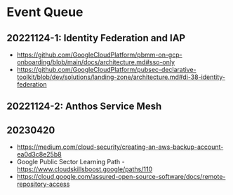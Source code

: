 # Event Queue

## 20221124-1: Identity Federation and IAP 
- https://github.com/GoogleCloudPlatform/pbmm-on-gcp-onboarding/blob/main/docs/architecture.md#sso-only
- https://github.com/GoogleCloudPlatform/pubsec-declarative-toolkit/blob/dev/solutions/landing-zone/architecture.md#di-38-identity-federation

## 20221124-2: Anthos Service Mesh


## 20230420
- https://medium.com/cloud-security/creating-an-aws-backup-account-ea0d3c8e25b8
- Google Public Sector Learning Path - https://www.cloudskillsboost.google/paths/110
- https://cloud.google.com/assured-open-source-software/docs/remote-repository-access

